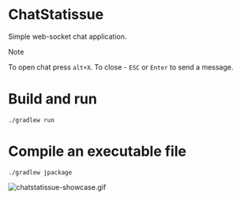 # ChatStatissue
Simple web-socket chat application.

> [!NOTE]
> To open chat press `alt+X`.
> To close - `ESC` or `Enter` to send a message.

# Build and run
```./gradlew run```

# Compile an executable file
```./gradlew jpackage```

![chatstatissue-showcase.gif](assets/chatstatissue-showcase.gif)

